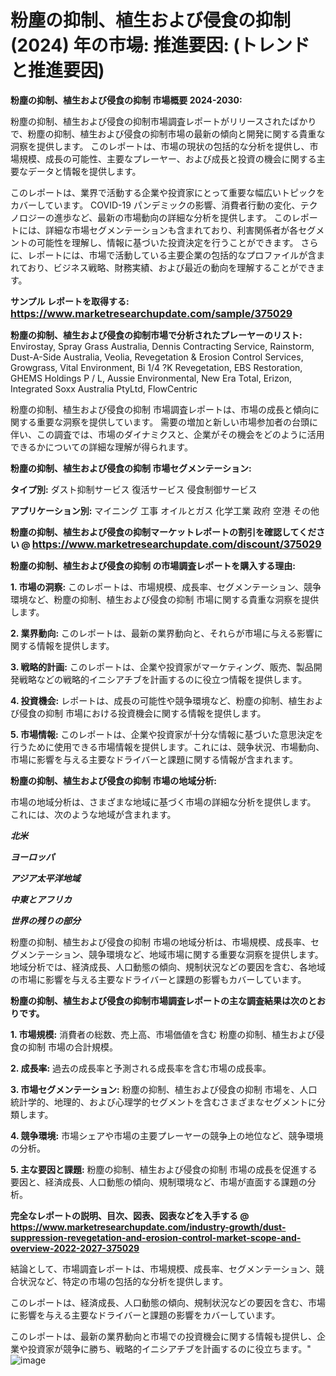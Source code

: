 # 粉塵の抑制、植生および侵食の抑制 (2024) 年の市場: 推進要因: (トレンドと推進要因)

<strong>粉塵の抑制、植生および侵食の抑制 市場概要 2024-2030:</strong>

粉塵の抑制、植生および侵食の抑制市場調査レポートがリリースされたばかりで、粉塵の抑制、植生および侵食の抑制市場の最新の傾向と開発に関する貴重な洞察を提供します。 このレポートは、市場の現状の包括的な分析を提供し、市場規模、成長の可能性、主要なプレーヤー、および成長と投資の機会に関する主要なデータと情報を提供します。

このレポートは、業界で活動する企業や投資家にとって重要な幅広いトピックをカバーしています。 COVID-19 パンデミックの影響、消費者行動の変化、テクノロジーの進歩など、最新の市場動向の詳細な分析を提供します。 このレポートには、詳細な市場セグメンテーションも含まれており、利害関係者が各セグメントの可能性を理解し、情報に基づいた投資決定を行うことができます。 さらに、レポートには、市場で活動している主要企業の包括的なプロファイルが含まれており、ビジネス戦略、財務実績、および最近の動向を理解することができます。



<strong>サンプル レポートを取得する: <a href=https://www.marketresearchupdate.com/sample/375029><font size=3 color=#0000ff>https://www.marketresearchupdate.com/sample/375029</font></a></strong>



<strong>粉塵の抑制、植生および侵食の抑制市場で分析されたプレーヤーのリスト:</strong>
Envirostay, Spray Grass Australia, Dennis Contracting Service, Rainstorm, Dust-A-Side Australia, Veolia, Revegetation & Erosion Control Services, Growgrass, Vital Environment, Bi 1/4 ?K Revegetation, EBS Restoration, GHEMS Holdings P / L, Aussie Environmental, New Era Total, Erizon, Integrated Soxx Australia PtyLtd, FlowCentric

粉塵の抑制、植生および侵食の抑制 市場調査レポートは、市場の成長と傾向に関する重要な洞察を提供しています。 需要の増加と新しい市場参加者の台頭に伴い、この調査では、市場のダイナミクスと、企業がその機会をどのように活用できるかについての詳細な理解が得られます。



<strong>粉塵の抑制、植生および侵食の抑制 市場セグメンテーション:</strong>



<strong>タイプ別:</strong>
ダスト抑制サービス
復活サービス
侵食制御サービス



<strong>アプリケーション別:</strong>
マイニング
工事
オイルとガス
化学工業
政府
空港
その他



<strong>粉塵の抑制、植生および侵食の抑制マーケットレポートの割引を確認してください @ <a href=https://www.marketresearchupdate.com/discount/375029><font size=3 color=#0000ff>https://www.marketresearchupdate.com/discount/375029</font></a></strong>



<strong>粉塵の抑制、植生および侵食の抑制 の市場調査レポートを購入する理由:</strong>



<strong>1. 市場の洞察:</strong> このレポートは、市場規模、成長率、セグメンテーション、競争環境など、粉塵の抑制、植生および侵食の抑制 市場に関する貴重な洞察を提供します。



<strong>2. 業界動向:</strong> このレポートは、最新の業界動向と、それらが市場に与える影響に関する情報を提供します。



<strong>3. 戦略的計画:</strong> このレポートは、企業や投資家がマーケティング、販売、製品開発戦略などの戦略的イニシアチブを計画するのに役立つ情報を提供します。



<strong>4. 投資機会:</strong> レポートは、成長の可能性や競争環境など、粉塵の抑制、植生および侵食の抑制 市場における投資機会に関する情報を提供します。



<strong>5. 市場情報:</strong> このレポートは、企業や投資家が十分な情報に基づいた意思決定を行うために使用できる市場情報を提供します。これには、競争状況、市場動向、市場に影響を与える主要なドライバーと課題に関する情報が含まれます。



<strong>粉塵の抑制、植生および侵食の抑制 市場の地域分析:</strong>

市場の地域分析は、さまざまな地域に基づく市場の詳細な分析を提供します。 これには、次のような地域が含まれます。

<em>

<strong>北米</strong></em>
<em>

<strong>ヨーロッパ</strong></em>
<em>

<strong>アジア太平洋地域</strong></em>
<em>

<strong>中東とアフリカ</strong></em>
<em>

<strong>世界の残りの部分</strong></em>

粉塵の抑制、植生および侵食の抑制 市場の地域分析は、市場規模、成長率、セグメンテーション、競争環境など、地域市場に関する重要な洞察を提供します。 地域分析では、経済成長、人口動態の傾向、規制状況などの要因を含む、各地域の市場に影響を与える主要なドライバーと課題の影響もカバーしています。



<strong>粉塵の抑制、植生および侵食の抑制市場調査レポートの主な調査結果は次のとおりです。</strong>



<strong>1. 市場規模:</strong> 消費者の総数、売上高、市場価値を含む 粉塵の抑制、植生および侵食の抑制 市場の合計規模。



<strong>2. 成長率:</strong> 過去の成長率と予測される成長率を含む市場の成長率。



<strong>3. 市場セグメンテーション:</strong> 粉塵の抑制、植生および侵食の抑制 市場を、人口統計学的、地理的、および心理学的セグメントを含むさまざまなセグメントに分類します。



<strong>4. 競争環境:</strong> 市場シェアや市場の主要プレーヤーの競争上の地位など、競争環境の分析。



<strong>5. 主な要因と課題:</strong> 粉塵の抑制、植生および侵食の抑制 市場の成長を促進する要因と、経済成長、人口動態の傾向、規制環境など、市場が直面する課題の分析。



<strong><b>完全なレポートの説明、目次、図表、図表などを入手する @ <a href=https://www.marketresearchupdate.com/industry-growth/dust-suppression-revegetation-and-erosion-control-market-scope-and-overview-2022-2027-375029>https://www.marketresearchupdate.com/industry-growth/dust-suppression-revegetation-and-erosion-control-market-scope-and-overview-2022-2027-375029</a></b></strong>

結論として、市場調査レポートは、市場規模、成長率、セグメンテーション、競合状況など、特定の市場の包括的な分析を提供します。

このレポートは、経済成長、人口動態の傾向、規制状況などの要因を含む、市場に影響を与える主要なドライバーと課題の影響をカバーしています。

このレポートは、最新の業界動向と市場での投資機会に関する情報も提供し、企業や投資家が競争に勝ち、戦略的イニシアチブを計画するのに役立ちます。"
![image](https://github.com/renukap7961/renukap7961/assets/163852544/4ad6cd44-c01f-4ece-b315-e2de5e87d2b2)
